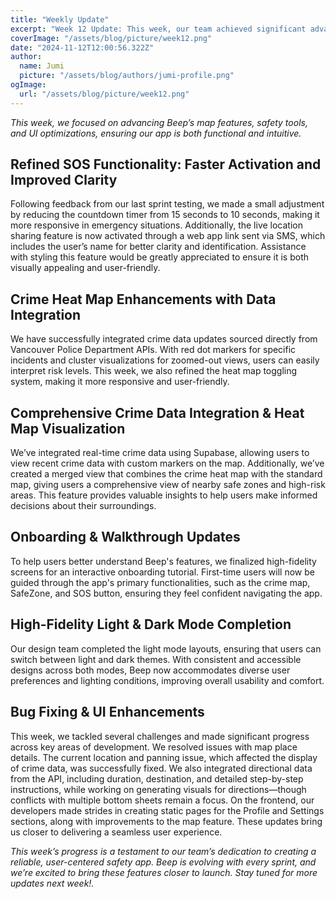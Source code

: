 ```yaml
---
title: "Weekly Update"
excerpt: "Week 12 Update: This week, our team achieved significant advancements in Beep’s core functionality and user experience design."
coverImage: "/assets/blog/picture/week12.png"
date: "2024-11-12T12:00:56.322Z"
author:
  name: Jumi
  picture: "/assets/blog/authors/jumi-profile.png"
ogImage:
  url: "/assets/blog/picture/week12.png"
---
```


_This week, we focused on advancing Beep’s map features, safety tools, and UI optimizations, ensuring our app is both functional and intuitive._

## Refined SOS Functionality: Faster Activation and Improved Clarity

Following feedback from our last sprint testing, we made a small adjustment by reducing the countdown timer from 15 seconds to 10 seconds, making it more responsive in emergency situations. Additionally, the live location sharing feature is now activated through a web app link sent via SMS, which includes the user’s name for better clarity and identification. Assistance with styling this feature would be greatly appreciated to ensure it is both visually appealing and user-friendly.

## Crime Heat Map Enhancements with Data Integration

We have successfully integrated  crime data updates sourced directly from Vancouver Police Department APIs. With red dot markers for specific incidents and cluster visualizations for zoomed-out views, users can easily interpret risk levels. This week, we also refined the heat map toggling system, making it more responsive and user-friendly.

## Comprehensive Crime Data Integration & Heat Map Visualization

We’ve integrated real-time crime data using Supabase, allowing users to view recent crime data with custom markers on the map. Additionally, we’ve created a merged view that combines the crime heat map with the standard map, giving users a comprehensive view of nearby safe zones and high-risk areas. This feature provides valuable insights to help users make informed decisions about their surroundings.

## Onboarding & Walkthrough Updates

To help users better understand Beep's features, we finalized high-fidelity screens for an interactive onboarding tutorial. First-time users will now be guided through the app's primary functionalities, such as the crime map, SafeZone, and SOS button, ensuring they feel confident navigating the app.

## High-Fidelity Light & Dark Mode Completion

Our design team completed the light mode layouts, ensuring that users can switch between light and dark themes. With consistent and accessible designs across both modes, Beep now accommodates diverse user preferences and lighting conditions, improving overall usability and comfort.

## Bug Fixing & UI Enhancements

This week, we tackled several challenges and made significant progress across key areas of development. We resolved issues with map place details. The current location and panning issue, which affected the display of crime data, was successfully fixed. We also integrated directional data from the API, including duration, destination, and detailed step-by-step instructions, while working on generating visuals for directions—though conflicts with multiple bottom sheets remain a focus. On the frontend, our developers made strides in creating static pages for the Profile and Settings sections, along with improvements to the map feature. These updates bring us closer to delivering a seamless user experience.

_This week’s progress is a testament to our team’s dedication to creating a reliable, user-centered safety app. Beep is evolving with every sprint, and we’re excited to bring these features closer to launch. Stay tuned for more updates next week!._
